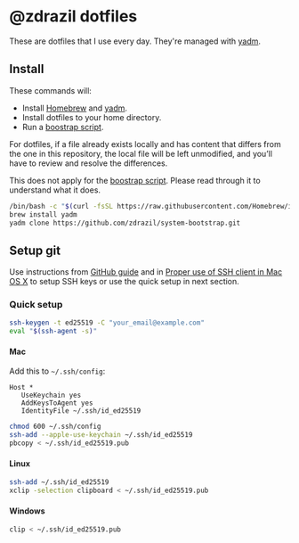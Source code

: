 # @zdrazil dotfiles

These are dotfiles that I use every day. They're managed with [yadm](https://yadm.io/).

## Install

These commands will:

- Install [Homebrew](https://brew.sh/) and [yadm](https://yadm.io/).
- Install dotfiles to your home directory.
- Run a [boostrap script](../.config/yadm/bootstrap).

For dotfiles, if a file already exists locally and has content that differs from the one in this repository, the local file will be left unmodified, and you’ll have to review and resolve the differences.

This does not apply for the [boostrap script](../.config/yadm/bootstrap). Please read through it to understand what it does.

```bash
/bin/bash -c "$(curl -fsSL https://raw.githubusercontent.com/Homebrew/install/HEAD/install.sh)"
brew install yadm
yadm clone https://github.com/zdrazil/system-bootstrap.git
```

## Setup git

Use instructions from [GitHub guide](https://docs.github.com/en/github/authenticating-to-github/connecting-to-github-with-ssh/generating-a-new-ssh-key-and-adding-it-to-the-ssh-agent) and in [Proper use of SSH client in Mac OS X](https://www.getpagespeed.com/work/proper-use-of-ssh-client-in-mac-os-x) to setup SSH keys or use the quick setup in next section.

### Quick setup

```bash
ssh-keygen -t ed25519 -C "your_email@example.com"
eval "$(ssh-agent -s)"
```

#### Mac

Add this to `~/.ssh/config`:

```ssh
Host *
   UseKeychain yes
   AddKeysToAgent yes
   IdentityFile ~/.ssh/id_ed25519
```

```bash
chmod 600 ~/.ssh/config
ssh-add --apple-use-keychain ~/.ssh/id_ed25519
pbcopy < ~/.ssh/id_ed25519.pub
```

#### Linux

```bash
ssh-add ~/.ssh/id_ed25519
xclip -selection clipboard < ~/.ssh/id_ed25519.pub
```

#### Windows

```bash
clip < ~/.ssh/id_ed25519.pub
```
